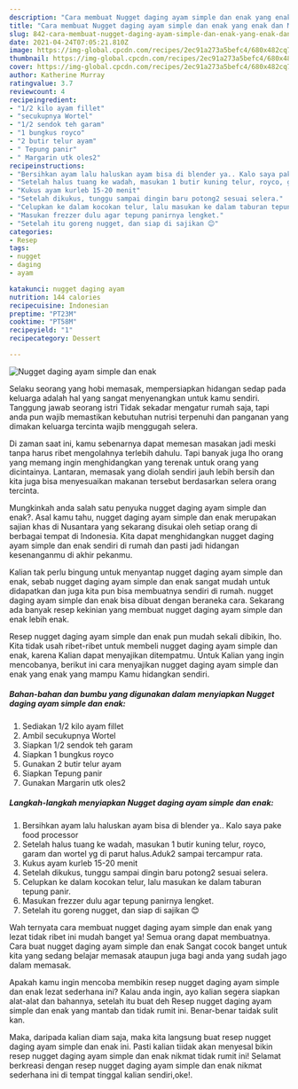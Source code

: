 ```yaml
---
description: "Cara membuat Nugget daging ayam simple dan enak yang enak dan Mudah Dibuat"
title: "Cara membuat Nugget daging ayam simple dan enak yang enak dan Mudah Dibuat"
slug: 842-cara-membuat-nugget-daging-ayam-simple-dan-enak-yang-enak-dan-mudah-dibuat
date: 2021-04-24T07:05:21.810Z
image: https://img-global.cpcdn.com/recipes/2ec91a273a5befc4/680x482cq70/nugget-daging-ayam-simple-dan-enak-foto-resep-utama.jpg
thumbnail: https://img-global.cpcdn.com/recipes/2ec91a273a5befc4/680x482cq70/nugget-daging-ayam-simple-dan-enak-foto-resep-utama.jpg
cover: https://img-global.cpcdn.com/recipes/2ec91a273a5befc4/680x482cq70/nugget-daging-ayam-simple-dan-enak-foto-resep-utama.jpg
author: Katherine Murray
ratingvalue: 3.7
reviewcount: 4
recipeingredient:
- "1/2 kilo ayam fillet"
- "secukupnya Wortel"
- "1/2 sendok teh garam"
- "1 bungkus royco"
- "2 butir telur ayam"
- " Tepung panir"
- " Margarin utk oles2"
recipeinstructions:
- "Bersihkan ayam lalu haluskan ayam bisa di blender ya.. Kalo saya pake food processor"
- "Setelah halus tuang ke wadah, masukan 1 butir kuning telur, royco, garam dan wortel yg di parut halus.Aduk2 sampai tercampur rata."
- "Kukus ayam kurleb 15-20 menit"
- "Setelah dikukus, tunggu sampai dingin baru potong2 sesuai selera."
- "Celupkan ke dalam kocokan telur, lalu masukan ke dalam taburan tepung panir."
- "Masukan frezzer dulu agar tepung panirnya lengket."
- "Setelah itu goreng nugget, dan siap di sajikan 😊"
categories:
- Resep
tags:
- nugget
- daging
- ayam

katakunci: nugget daging ayam 
nutrition: 144 calories
recipecuisine: Indonesian
preptime: "PT23M"
cooktime: "PT58M"
recipeyield: "1"
recipecategory: Dessert

---
```



![Nugget daging ayam simple dan enak](https://img-global.cpcdn.com/recipes/2ec91a273a5befc4/680x482cq70/nugget-daging-ayam-simple-dan-enak-foto-resep-utama.jpg)

Selaku seorang yang hobi memasak, mempersiapkan hidangan sedap pada keluarga adalah hal yang sangat menyenangkan untuk kamu sendiri. Tanggung jawab seorang istri Tidak sekadar mengatur rumah saja, tapi anda pun wajib memastikan kebutuhan nutrisi terpenuhi dan panganan yang dimakan keluarga tercinta wajib menggugah selera.

Di zaman  saat ini, kamu sebenarnya dapat memesan masakan jadi meski tanpa harus ribet mengolahnya terlebih dahulu. Tapi banyak juga lho orang yang memang ingin menghidangkan yang terenak untuk orang yang dicintainya. Lantaran, memasak yang diolah sendiri jauh lebih bersih dan kita juga bisa menyesuaikan makanan tersebut berdasarkan selera orang tercinta. 



Mungkinkah anda salah satu penyuka nugget daging ayam simple dan enak?. Asal kamu tahu, nugget daging ayam simple dan enak merupakan sajian khas di Nusantara yang sekarang disukai oleh setiap orang di berbagai tempat di Indonesia. Kita dapat menghidangkan nugget daging ayam simple dan enak sendiri di rumah dan pasti jadi hidangan kesenanganmu di akhir pekanmu.

Kalian tak perlu bingung untuk menyantap nugget daging ayam simple dan enak, sebab nugget daging ayam simple dan enak sangat mudah untuk didapatkan dan juga kita pun bisa membuatnya sendiri di rumah. nugget daging ayam simple dan enak bisa dibuat dengan beraneka cara. Sekarang ada banyak resep kekinian yang membuat nugget daging ayam simple dan enak lebih enak.

Resep nugget daging ayam simple dan enak pun mudah sekali dibikin, lho. Kita tidak usah ribet-ribet untuk membeli nugget daging ayam simple dan enak, karena Kalian dapat menyajikan ditempatmu. Untuk Kalian yang ingin mencobanya, berikut ini cara menyajikan nugget daging ayam simple dan enak yang enak yang mampu Kamu hidangkan sendiri.

<!--inarticleads1-->

##### Bahan-bahan dan bumbu yang digunakan dalam menyiapkan Nugget daging ayam simple dan enak:

1. Sediakan 1/2 kilo ayam fillet
1. Ambil secukupnya Wortel
1. Siapkan 1/2 sendok teh garam
1. Siapkan 1 bungkus royco
1. Gunakan 2 butir telur ayam
1. Siapkan  Tepung panir
1. Gunakan  Margarin utk oles2




<!--inarticleads2-->

##### Langkah-langkah menyiapkan Nugget daging ayam simple dan enak:

1. Bersihkan ayam lalu haluskan ayam bisa di blender ya.. Kalo saya pake food processor
1. Setelah halus tuang ke wadah, masukan 1 butir kuning telur, royco, garam dan wortel yg di parut halus.Aduk2 sampai tercampur rata.
1. Kukus ayam kurleb 15-20 menit
1. Setelah dikukus, tunggu sampai dingin baru potong2 sesuai selera.
1. Celupkan ke dalam kocokan telur, lalu masukan ke dalam taburan tepung panir.
1. Masukan frezzer dulu agar tepung panirnya lengket.
1. Setelah itu goreng nugget, dan siap di sajikan 😊




Wah ternyata cara membuat nugget daging ayam simple dan enak yang lezat tidak ribet ini mudah banget ya! Semua orang dapat membuatnya. Cara buat nugget daging ayam simple dan enak Sangat cocok banget untuk kita yang sedang belajar memasak ataupun juga bagi anda yang sudah jago dalam memasak.

Apakah kamu ingin mencoba membikin resep nugget daging ayam simple dan enak lezat sederhana ini? Kalau anda ingin, ayo kalian segera siapkan alat-alat dan bahannya, setelah itu buat deh Resep nugget daging ayam simple dan enak yang mantab dan tidak rumit ini. Benar-benar taidak sulit kan. 

Maka, daripada kalian diam saja, maka kita langsung buat resep nugget daging ayam simple dan enak ini. Pasti kalian tiidak akan menyesal bikin resep nugget daging ayam simple dan enak nikmat tidak rumit ini! Selamat berkreasi dengan resep nugget daging ayam simple dan enak nikmat sederhana ini di tempat tinggal kalian sendiri,oke!.

